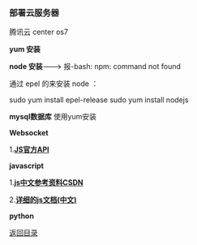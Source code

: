 

### 部署云服务器

腾讯云 center os7

**yum 安装**

**node 安装**---> 
报-bash: npm: command not found

通过 epel 的来安装 node ：

sudo yum install epel-release
sudo yum install nodejs

**mysql数据库**  使用yum安装 



**Websocket**

1.[**JS官方API**](https://github.com/websockets/ws/blob/master/doc/ws.md)



**javascript**

1.[**js中文参考资料CSDN**](https://blog.csdn.net/LiMubai_CN/article/details/81844156)


2.[**详细的js文档(中文)**](https://www.liaoxuefeng.com/wiki/1022910821149312/1103303693824096)

**python**



[返回目录](README.md)